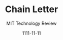 ---
layout: media
title: Chain Letter
date: 1111-11-11
categories: ['Newsletters']
author: ['MIT Technology Review']
excerpt: Blockchains, cryptocurrencies, and why they matter. By signing up you agree to receive email newsletters and notifications from MIT Technology Review.
external_url: https://www.technologyreview.com/newsletters/chain-letter/
---